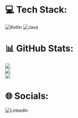 # 💻 Tech Stack:
![Kotlin](https://img.shields.io/badge/kotlin-%230095D5.svg?style=for-the-badge&logo=kotlin&logoColor=white) ![Java](https://img.shields.io/badge/java-%23ED8B00.svg?style=for-the-badge&logo=java&logoColor=white)
# 📊 GitHub Stats:
![](https://github-readme-stats.vercel.app/api?username=Amrjyniat&theme=default&hide\_border=false&include\_all\_commits=true&count\_private=true)<br/>
![](https://github-readme-streak-stats.herokuapp.com/?user=Amrjyniat&theme=default&hide\_border=false)<br/>
![](https://github-readme-stats.vercel.app/api/top-langs/?username=Amrjyniat&theme=default&hide\_border=false&include\_all\_commits=true&count\_private=true&layout=compact)

# 🌐 Socials:
![LinkedIn](https://img.shields.io/badge/LinkedIn-%230077B5.svg?logo=linkedin&logoColor=white)[](https://linkedin.com/in/amralgnyat)
